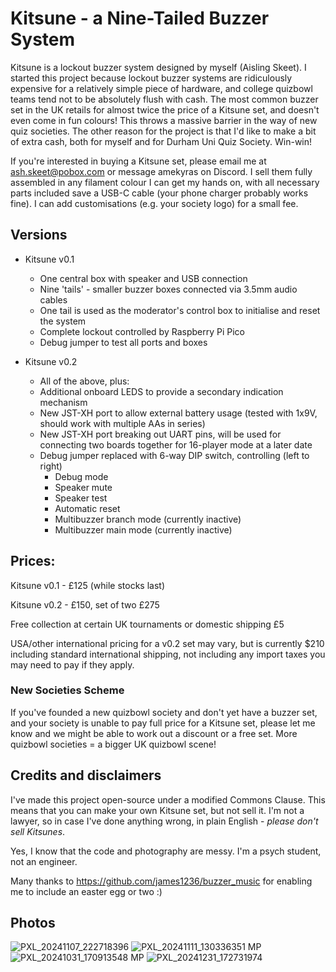 # Kitsune - a Nine-Tailed Buzzer System

Kitsune is a lockout buzzer system designed by myself (Aisling Skeet). I started this project because lockout buzzer systems are ridiculously expensive for a relatively simple piece of hardware, and college quizbowl teams tend not to be absolutely flush with cash. The most common buzzer set in the UK retails for almost twice the price of a Kitsune set, and doesn't even come in fun colours! This throws a massive barrier in the way of new quiz societies. The other reason for the project is that I'd like to make a bit of extra cash, both for myself and for Durham Uni Quiz Society. Win-win!

If you're interested in buying a Kitsune set, please email me at ash.skeet@pobox.com or message amekyras on Discord. I sell them fully assembled in any filament colour I can get my hands on, with all necessary parts included save a USB-C cable (your phone charger probably works fine). I can add customisations (e.g. your society logo) for a small fee.

## Versions
- Kitsune v0.1
  - One central box with speaker and USB connection
  - Nine 'tails' - smaller buzzer boxes connected via 3.5mm audio cables
  - One tail is used as the moderator's control box to initialise and reset the system
  - Complete lockout controlled by Raspberry Pi Pico
  - Debug jumper to test all ports and boxes
   
- Kitsune v0.2
  - All of the above, plus:
  - Additional onboard LEDS to provide a secondary indication mechanism
  - New JST-XH port to allow external battery usage (tested with 1x9V, should work with multiple AAs in series)
  - New JST-XH port breaking out UART pins, will be used for connecting two boards together for 16-player mode at a later date
  - Debug jumper replaced with 6-way DIP switch, controlling (left to right)
    - Debug mode
    - Speaker mute
    - Speaker test
    - Automatic reset
    - Multibuzzer branch mode (currently inactive)
    - Multibuzzer main mode (currently inactive)


## Prices:

Kitsune v0.1 - £125 (while stocks last)

Kitsune v0.2 - £150, set of two £275

Free collection at certain UK tournaments or domestic shipping £5

USA/other international pricing for a v0.2 set may vary, but is currently $210 including standard international shipping, not including any import taxes you may need to pay if they apply.

### New Societies Scheme

If you've founded a new quizbowl society and don't yet have a buzzer set, and your society is unable to pay full price for a Kitsune set, please let me know and we might be able to work out a discount or a free set. More quizbowl societies = a bigger UK quizbowl scene!


## Credits and disclaimers
I've made this project open-source under a modified Commons Clause. This means that you can make your own Kitsune set, but not sell it. I'm not a lawyer, so in case I've done anything wrong, in plain English - _please don't sell Kitsunes_.

Yes, I know that the code and photography are messy. I'm a psych student, not an engineer.

Many thanks to https://github.com/james1236/buzzer_music for enabling me to include an easter egg or two :)

## Photos
![PXL_20241107_222718396](https://github.com/user-attachments/assets/b72bb5ca-9fba-4505-bb74-53a440e6cba6)
![PXL_20241111_130336351 MP](https://github.com/user-attachments/assets/2092b343-8ded-4a94-a322-e174ae3cba6e)
![PXL_20241031_170913548 MP](https://github.com/user-attachments/assets/c04d00e0-4f06-4814-b404-43c0fe9254da)
![PXL_20241231_172731974](https://github.com/user-attachments/assets/e08e6825-bfb9-4bc6-9257-21823b58a606)

